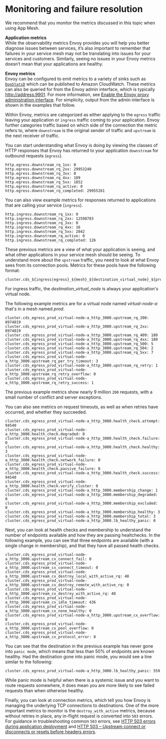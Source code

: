 # Monitoring and failure resolution<a name="bp-monitoring"></a>

We recommend that you monitor the metrics discussed in this topic when using App Mesh\.

**Application metrics**  
While the observability metrics Envoy provides you will help you better diagnose issues between services, it’s also important to remember that failures in your service mesh may not be translating into issues for your services and customers\. Similarly, seeing no issues in your Envoy metrics doesn’t mean that your applications are healthy\.

**Envoy metrics**  
Envoy can be configured to emit metrics to a variety of sinks such as [`DogStatsD`](troubleshooting-best-practices.md#ts-bp-enable-envoy-statsd-integration) which can be published to Amazon CloudWatch\. These metrics can also be queried for from the Envoy admin interface, which is typically [http://address:9901](http://address:9901/)\. For more information, see [Enable the Envoy proxy administration interface](troubleshooting-best-practices.md#ts-bp-enable-proxy-admin-interface)\. For simplicity, output from the admin interface is shown in the examples that follow\.

Within Envoy, metrics are categorized as either applying to the `egress` traffic leaving your application or `ingress` traffic coming to your application\. Envoy further categories traffic based on which side of the connection the metric refers to, where `downstream` is the original sender of traffic and `upstream` is the next receiver of traffic\.

You can start understanding what Envoy is doing by viewing the classes of HTTP responses that Envoy has returned to your application `downstream` for outbound requests \(`egress`\)\.

```
http.egress.downstream_rq_1xx: 0
http.egress.downstream_rq_2xx: 29953240
http.egress.downstream_rq_3xx: 0
http.egress.downstream_rq_4xx: 189
http.egress.downstream_rq_5xx: 1852
http.egress.downstream_rq_active: 0
http.egress.downstream_rq_completed: 29955281
```

You can also view example metrics for responses returned to applications that are calling your service \(`ingress`\)\.

```
http.ingress.downstream_rq_1xx: 0
http.ingress.downstream_rq_2xx: 12598783
http.ingress.downstream_rq_3xx: 0
http.ingress.downstream_rq_4xx: 16
http.ingress.downstream_rq_5xx: 2042
http.ingress.downstream_rq_active: 0
http.ingress.downstream_rq_completed: 126
```

These previous metrics are a view of what your application is seeing, and what other applications in your service mesh should be seeing\. To understand more about the `upstream` traffic, you need to look at what Envoy sees from its connection pools\. Metrics for these pools have the following format:

```
cluster.cds_${ingress|egress}_${mesh}_${destination_virtual_node}_${protocol}_${port}.${metric}
```

For ingress traffic, the *destination\_virtual\_node* is always your application's virtual node\.

The following example metrics are for a virtual node named *virtual\-node\-a* that's in a mesh named *prod*\. 

```
cluster.cds_egress_prod_virtual-node-a_http_3000.upstream_rq_200: 8974819
cluster.cds_egress_prod_virtual-node-a_http_3000.upstream_rq_2xx: 8974819
cluster.cds_egress_prod_virtual-node-a_http_3000.upstream_rq_409: 189
cluster.cds_egress_prod_virtual-node-a_http_3000.upstream_rq_4xx: 189
cluster.cds_egress_prod_virtual-node-a_http_3000.upstream_rq_500: 5
cluster.cds_egress_prod_virtual-node-a_http_3000.upstream_rq_504: 2
cluster.cds_egress_prod_virtual-node-a_http_3000.upstream_rq_5xx: 7
cluster.cds_egress_prod_virtual-node-a_http_3000.upstream_rq_per_try_timeout: 3
cluster.cds_egress_prod_virtual-node-a_http_3000.upstream_rq_retry: 1
cluster.cds_egress_prod_virtual-node-a_http_3000.upstream_rq_retry_overflow: 0
cluster.cds_egress_prod_virtual-node-a_http_3000.upstream_rq_retry_success: 1
```

The previous example metrics show nearly 9 million `200` requests, with a small number of conflict and server exceptions\.

You can also see metrics on request timeouts, as well as when retries have occurred, and whether they succeeded\.

```
cluster.cds_egress_prod_virtual-node-a_http_3000.health_check.attempt: 94540
cluster.cds_egress_prod_virtual-node-a_http_3000.health_check.degraded: 0
cluster.cds_egress_prod_virtual-node-a_http_3000.health_check.failure: 0
cluster.cds_egress_prod_virtual-node-a_http_3000.health_check.healthy: 3
cluster.cds_egress_prod_virtual-node-a_http_3000.health_check.network_failure: 0
cluster.cds_egress_prod_virtual-node-a_http_3000.health_check.passive_failure: 0
cluster.cds_egress_prod_virtual-node-a_http_3000.health_check.success: 94540
cluster.cds_egress_prod_virtual-node-a_http_3000.health_check.verify_cluster: 0
cluster.cds_egress_prod_virtual-node-a_http_3000.membership_change: 1
cluster.cds_egress_prod_virtual-node-a_http_3000.membership_degraded: 0
cluster.cds_egress_prod_virtual-node-a_http_3000.membership_excluded: 0
cluster.cds_egress_prod_virtual-node-a_http_3000.membership_healthy: 3
cluster.cds_egress_prod_virtual-node-a_http_3000.membership_total: 3
cluster.cds_egress_prod_virtual-node-a_http_3000.lb_healthy_panic: 0
```

Next, you can look at health checks and membership to understand the number of endpoints available and how they are passing healtchecks\. In the following example, you can see that three endpoints are available \(with a single change in membership\), and that they have all passed health checks\. 

```
cluster.cds_egress_prod_virtual-node-a_http_3000.upstream_cx_connect_fail: 0
cluster.cds_egress_prod_virtual-node-a_http_3000.upstream_cx_connect_timeout: 0
cluster.cds_egress_prod_virtual-node-a_http_3000.upstream_cx_destroy_local_with_active_rq: 48
cluster.cds_egress_prod_virtual-node-a_http_3000.upstream_cx_destroy_remote_with_active_rq: 0
cluster.cds_egress_prod_virtual-node-a_http_3000.upstream_cx_destroy_with_active_rq: 48
cluster.cds_egress_prod_virtual-node-a_http_3000.upstream_cx_idle_timeout: 436
cluster.cds_egress_prod_virtual-node-a_http_3000.upstream_cx_none_healthy: 0
cluster.cds_egress_prod_virtual-node-a_http_3000.upstream_cx_overflow: 0
cluster.cds_egress_prod_virtual-node-a_http_3000.upstream_cx_pool_overflow: 0
cluster.cds_egress_prod_virtual-node-a_http_3000.upstream_cx_protocol_error: 0
```

You can see that the destination in the previous example has never gone into `panic mode`, which means that less than 50% of endpoints are known healthy\. Had the destination gone into panic mode, you would see a line similar to the following:

```
cluster.cds_egress_prod_virtual-node-a_http_3000.lb_healthy_panic: 559
```

While panic mode is helpful when there is a systemic issue and you want to route requests somewhere, it does mean you are more likely to see failed requests than when otherwise healthy\.

Finally, you can look at connection metrics, which tell you how Envoy is managing the underlying TCP connections to destinations\. One of the more important metrics to monitor is the `destroy_with_active` metrics, because without retries in place, any in\-flight request is converted into `503` errors\. For guidance in troubleshooting common `503` errors, see [HTTP 503 errors during application deployment](troubleshooting-setup.md#ts-setup-503-during-deployment) and [HTTP 503 – Upstream connect or disconnects or resets before headers errors](troubleshoot-connectivity.md#ts-connectivity-upstream-connect-failures)\.